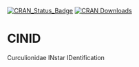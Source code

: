 [![CRAN_Status_Badge](https://www.r-pkg.org/badges/version/CINID)](https://cran.r-project.org/package=CINID)
[![CRAN Downloads](https://cranlogs.r-pkg.org/badges/CINID)](https://cran.r-project.org/package=CINID)

# CINID

Curculionidae INstar IDentification